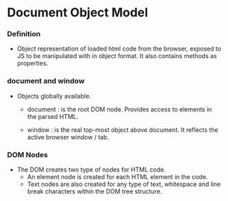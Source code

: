 # Document Object Model

### Definition
- Object representation of loaded html code from the browser, exposed to JS to be manipulated with in object format. It also contains methods as properties.

### document and window
- Objects globally available.
    
    - document : is the root DOM node. Provides access to elements in the parsed HTML.
    
    - window : is the real top-most object above document. It reflects the active browser window / tab.

### DOM Nodes
- The DOM creates two type of nodes for HTML code.
    - An element node is created for each HTML element in the code.
    - Text nodes are also created for any type of text, whitespace and line break characters within the DOM tree structure.